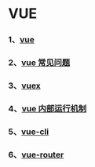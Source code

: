# VUE

### 1、[vue](/VUE/vue)

### 2、[vue 常见问题](/VUE/vue常见问题)

### 3、[vuex](/VUE/vuex)

### 4、[vue 内部运行机制](/VUE/vue内部运行机制)

### 5、[vue-cli](/VUE/vue-cli)

### 6、[vue-router](/VUE/vue-router)
